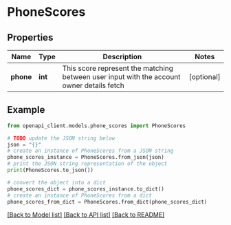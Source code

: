 # PhoneScores


## Properties

Name | Type | Description | Notes
------------ | ------------- | ------------- | -------------
**phone** | **int** | This score represent the matching between user input with the account owner details fetch | [optional] 

## Example

```python
from openapi_client.models.phone_scores import PhoneScores

# TODO update the JSON string below
json = "{}"
# create an instance of PhoneScores from a JSON string
phone_scores_instance = PhoneScores.from_json(json)
# print the JSON string representation of the object
print(PhoneScores.to_json())

# convert the object into a dict
phone_scores_dict = phone_scores_instance.to_dict()
# create an instance of PhoneScores from a dict
phone_scores_from_dict = PhoneScores.from_dict(phone_scores_dict)
```
[[Back to Model list]](../README.md#documentation-for-models) [[Back to API list]](../README.md#documentation-for-api-endpoints) [[Back to README]](../README.md)


